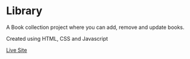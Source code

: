 # Library

A Book collection project where you can add, remove and update books.

Created using HTML, CSS and Javascript

[Live Site](https://zanmdev.github.io/Library/)